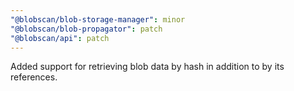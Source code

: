 ```yaml
---
"@blobscan/blob-storage-manager": minor
"@blobscan/blob-propagator": patch
"@blobscan/api": patch
---
```


Added support for retrieving blob data by hash in addition to by its references.

